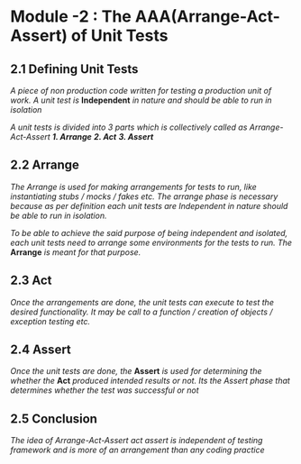 # Module -2 : The AAA(Arrange-Act-Assert) of Unit Tests

## 2.1 Defining Unit Tests

*A piece of non production code written for testing a production unit of work. A unit test is* __Independent__ *in nature and should be able to run in isolation*

*A unit tests is divided into 3 parts which is collectively called as Arrange-Act-Assert*
***1. Arrange***
***2. Act***
***3. Assert***

## 2.2 Arrange

*The Arrange is used for making arrangements for tests to run, like instantiating stubs / mocks / fakes etc. The arrange phase is necessary because as per definition each unit tests are Independent in nature should be able to run in isolation.*

*To be able to achieve the said purpose of being independent and isolated, each unit tests need to arrange some environments for the tests to run. The* __Arrange__ *is meant for that purpose.*

## 2.3 Act

*Once the arrangements are done, the unit tests can execute to test the desired functionality. It may be call to a function / creation of objects / exception testing etc.*

## 2.4 Assert

*Once the unit tests are done, the* __Assert__ *is used for determining the whether the* __Act__ *produced intended results or not. Its the Assert phase that determines whether the test was successful or not*

## 2.5 Conclusion

*The idea of Arrange-Act-Assert act assert is independent of testing framework and is more of an arrangement than any coding practice*
